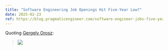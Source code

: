```yaml
---
title: "Software Engineering Job Openings Hit Five-Year Low?"
date: 2025-02-23
ref: https://blog.pragmaticengineer.com/software-engineer-jobs-five-year-low/?utm_source=tldrnewsletter
---
```

Quoting [Gergely Orosz](https://blog.pragmaticengineer.com/software-engineer-jobs-five-year-low/?utm_source=tldrnewsletter):

> ![](https://blog.pragmaticengineer.com/content/images/2025/02/image-5.png)